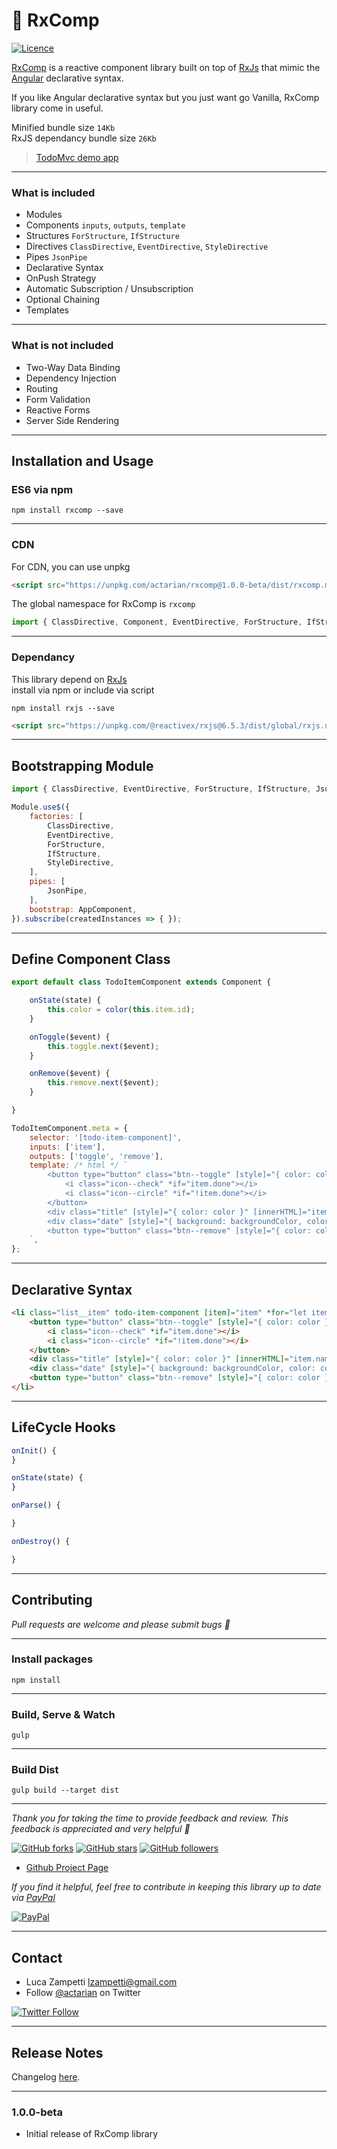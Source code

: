 # 💎 RxComp

[![Licence](https://img.shields.io/github/license/actarian/rxcomp.svg)](https://github.com/actarian/rxcomp)

[RxComp](https://github.com/actarian/rxcomp) is a reactive component library built on top of [RxJs](https://github.com/ReactiveX/rxjs) that mimic the [Angular](https://angular.io/guide/practical-observable-usage) declarative syntax. 

If you like Angular declarative syntax but you just want go Vanilla, RxComp library come in useful.

Minified bundle size  `14Kb`  
RxJS dependancy bundle size  `26Kb`  
 
> [TodoMvc demo app](https://actarian.github.io/rxcomp/)
___

### What is included
* Modules
* Components ```inputs```, ```outputs```, ```template```
* Structures ```ForStructure```, ```IfStructure```
* Directives ```ClassDirective```, ```EventDirective```, ```StyleDirective```
* Pipes ```JsonPipe```
* Declarative Syntax
* OnPush Strategy
* Automatic Subscription / Unsubscription
* Optional Chaining
* Templates

___

### What is not included
* Two-Way Data Binding
* Dependency Injection
* Routing
* Form Validation
* Reactive Forms
* Server Side Rendering

___

## Installation and Usage

### ES6 via npm
```
npm install rxcomp --save
```
___

### CDN

For CDN, you can use unpkg

```html
<script src="https://unpkg.com/actarian/rxcomp@1.0.0-beta/dist/rxcomp.min.js"></script>
```

The global namespace for RxComp is `rxcomp`

```javascript
import { ClassDirective, Component, EventDirective, ForStructure, IfStructure, JsonPipe, Module, StyleDirective } from 'rxcomp';
```
___

### Dependancy

This library depend on [RxJs](https://github.com/ReactiveX/rxjs)  
install via npm or include via script  

```
npm install rxjs --save
```

```html
<script src="https://unpkg.com/@reactivex/rxjs@6.5.3/dist/global/rxjs.umd.min.js"></script>
```

___

## Bootstrapping Module

```javascript
import { ClassDirective, EventDirective, ForStructure, IfStructure, JsonPipe, Module, StyleDirective } from 'rxcomp';

Module.use$({
	factories: [
		ClassDirective,
		EventDirective,
		ForStructure,
		IfStructure,
		StyleDirective,
	],
	pipes: [
		JsonPipe,
	],
	bootstrap: AppComponent,
}).subscribe(createdInstances => { });
```
___

## Define Component Class

```javascript
export default class TodoItemComponent extends Component {

	onState(state) {
		this.color = color(this.item.id);
	}

	onToggle($event) {
		this.toggle.next($event);
	}

	onRemove($event) {
		this.remove.next($event);
	}

}

TodoItemComponent.meta = {
	selector: '[todo-item-component]',
	inputs: ['item'],
	outputs: ['toggle', 'remove'],
	template: /* html */ `
		<button type="button" class="btn--toggle" [style]="{ color: color }" (click)="onToggle(item)">
			<i class="icon--check" *if="item.done"></i>
			<i class="icon--circle" *if="!item.done"></i>
		</button>
		<div class="title" [style]="{ color: color }" [innerHTML]="item.name"></div>
		<div class="date" [style]="{ background: backgroundColor, color: color }" [innerHTML]="item.date | date : 'en-US' : { month: 'short', day: '2-digit', year: 'numeric' }"></div>
		<button type="button" class="btn--remove" [style]="{ color: color }" (click)="onRemove(item)"><i class="icon--remove"></i></button>
	`,
};

```
___

## Declarative Syntax

```html
<li class="list__item" todo-item-component [item]="item" *for="let item of items" (toggle)="onToggleItem($event)" (remove)="onRemoveItem($event)">
	<button type="button" class="btn--toggle" [style]="{ color: color }" (click)="onToggle(item)">
		<i class="icon--check" *if="item.done"></i>
		<i class="icon--circle" *if="!item.done"></i>
	</button>
	<div class="title" [style]="{ color: color }" [innerHTML]="item.name"></div>
	<div class="date" [style]="{ background: backgroundColor, color: color }" [innerHTML]="item.date | date : 'en-US' : { month: 'short', day: '2-digit', year: 'numeric' }"></div>
	<button type="button" class="btn--remove" [style]="{ color: color }" (click)="onRemove(item)"><i class="icon--remove"></i></button>
</li>
```
___

## LifeCycle Hooks

```javascript
onInit() {
} 

onState(state) {	
}

onParse() {

}

onDestroy() {

}
```
___
## Contributing

*Pull requests are welcome and please submit bugs 🐞*
___

### Install packages
```
npm install
```
___

### Build, Serve & Watch 
```
gulp
```
___

### Build Dist
```
gulp build --target dist
```
___

*Thank you for taking the time to provide feedback and review. This feedback is appreciated and very helpful 🌈*

[![GitHub forks](https://img.shields.io/github/forks/actarian/rxcomp.svg?style=social&label=Fork&maxAge=2592000)](https://gitHub.com/actarian/rxcomp/network/)  [![GitHub stars](https://img.shields.io/github/stars/actarian/rxcomp.svg?style=social&label=Star&maxAge=2592000)](https://GitHub.com/actarian/rxcomp/stargazers/)  [![GitHub followers](https://img.shields.io/github/followers/actarian.svg?style=social&label=Follow&maxAge=2592000)](https://github.com/actarian?tab=followers)

* [Github Project Page](https://github.com/actarian/rxcomp)  

*If you find it helpful, feel free to contribute in keeping this library up to date via [PayPal](https://www.paypal.me/circledev/5)*

[![PayPal](https://www.paypalobjects.com/webstatic/en_US/i/buttons/PP_logo_h_100x26.png)](https://www.paypal.me/circledev/5)
___

## Contact

* Luca Zampetti <lzampetti@gmail.com>
* Follow [@actarian](https://twitter.com/actarian) on Twitter

[![Twitter Follow](https://img.shields.io/twitter/follow/actarian.svg?style=social&label=Follow%20@actarian)](https://twitter.com/actarian)
___

## Release Notes
Changelog [here](https://github.com/actarian/rxcomp/blob/master/CHANGELOG.md).

---

### 1.0.0-beta

* Initial release of RxComp library
